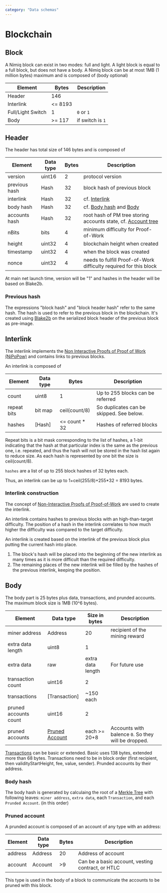 ```yaml
---
category: "Data schemas"
---
```


# Blockchain

## Block
A Nimiq block can exist in two modes: full and light. A light block is equal to a full block, but does not have a body.
A Nimiq block can be at most 1MB (1 million bytes) maximum and is composed of (body optional)

| Element           | Bytes   | Description
|-------------------|---------|--------
| Header            | 146     |
| Interlink         | <= 8193 |
| Full/Light Switch | 1       | `0` or `1`
| Body              | >= 117  | if switch is `1`


## Header
The header has total size of 146 bytes and is composed of

| Element       | Data type | Bytes | Description                                                       |
|---------------|-----------|-------|-------------------------------------------------------------------|
| version       | uint16    | 2     | protocol version                                                  |
| previous hash | Hash      | 32    | block hash of previous block                                      |
| interlink     | Hash      | 32    | cf. [Interlink](#interlink)                                       |
| body hash     | Hash      | 32    | cf. [Body hash](#body-hash) and [Body](#body)                     |
| accounts hash | Hash      | 32    | root hash of PM tree storing accounts state, cf. [Account tree](accounts-tree.md) |
| nBits         | bits      | 4     | minimum difficulty for Proof-of-Work                              |
| height        | uint32    | 4     | blockchain height when created                                    |
| timestamp     | uint32    | 4     | when the block was created                                        |
| nonce         | uint32    | 4     | needs to fulfill Proof-of-Work difficulty required for this block |

At main net launch time, version will be "1" and hashes in the header will be based on Blake2b.

### Previous hash

The expressions "block hash" and "block header hash" refer to the same hash.
The hash is used to refer to the previous block in the blockchain.
It's created using [Blake2b](#hash) on the serialized block header of the previous block as pre-image.


## Interlink
The interlink implements the [Non Interactive Proofs of Proof of Work (NiPoPow)](https://eprint.iacr.org/2017/963.pdf) and contains links to previous blocks.

An interlink is composed of

| Element     | Data type    | Bytes         | Description                              |
|-------------|--------------|---------------|------------------------------------------|
| count       | uint8        | 1             | Up to 255 blocks can be referred         |
| repeat bits | bit map      | ceil(count/8) | So duplicates can be skipped. See below. |
| hashes      | [Hash]       | <= count * 32 | Hashes of referred blocks                |

Repeat bits is a bit mask corresponding to the list of hashes,
a 1-bit indicating that the hash at that particular index is the same as the previous one,
i.e. repeated, and thus the hash will not be stored in the hash list again to reduce size.
As each hash is represented by one bit the size is ceil(count/8).

`hashes` are a list of up to 255 block hashes of 32 bytes each.

Thus, an interlink can be up to 1+ceil(255/8)+255*32 = 8193 bytes.

### Interlink construction
The concept of [Non-Interactive Proofs of Proof-of-Work](https://eprint.iacr.org/2017/963.pdf) are used to create the interlink.

An interlink contains hashes to previous blocks with an high-than-target difficulty. The position of a hash in the interlink correlates to how much higher the difficulty was compared to the target difficulty.

An interlink is created based on the interlink of the previous block plus putting the current hash into place.

1. The block's hash will be placed into the beginning of the new interlink as many times as it is more difficult than the required difficulty.
2. The remaining places of the new interlink will be filled by the hashes of the previous interlink, keeping the position.

## Body
The body part is 25 bytes plus data, transactions, and prunded accounts.
The maximum block size is 1MB (10^6 bytes).

| Element               | Data type                     | Size in bytes     | Description                                         |
|-----------------------|-------------------------------|-------------------|-----------------------------------------------------|
| miner address         | Address                       | 20                | recipient of the mining reward                      |
| extra data length     | uint8                         | 1                 |                                                     |
| extra data            | raw                           | extra data length | For future use                                      |
| transaction count     | uint16                        | 2                 |                                                     |
| transactions          | [Transaction]                 | ~150 each         |                                                     |
| pruned accounts count | uint16                        | 2                 |                                                     |
| pruned accounts       | [Pruned Account](accounts.md) | each >= 20+8      | Accounts with balence `0`. So they will be dropped. |

[Transactions](./transactions) can be basic or extended.
Basic uses 138 bytes, extended more than 68 bytes.
Transactions need to be in block order (first recipient, then validityStartHeight, fee, value, sender).
Prunded accounts by their address.

### Body hash
The body hash is generated by calculaing the root of a [Merkle Tree](https://en.wikipedia.org/wiki/Merkle_tree) with following leaves: `miner address`, `extra data`, each `Transaction`, and each `Prunded Account`. (in this order)

### Pruned account
A prunded account is composed of an account of any type with an address:

| Element | Data type | Bytes | Description                                       |
|---------|-----------|-------|---------------------------------------------------|
| address | Address   | 20    | Address of account                                |
| account | Account   | >9    | Can be a basic account, vesting contract, or HTLC |

This type is used in the body of a block to communicate the accounts to be pruned with this block.


